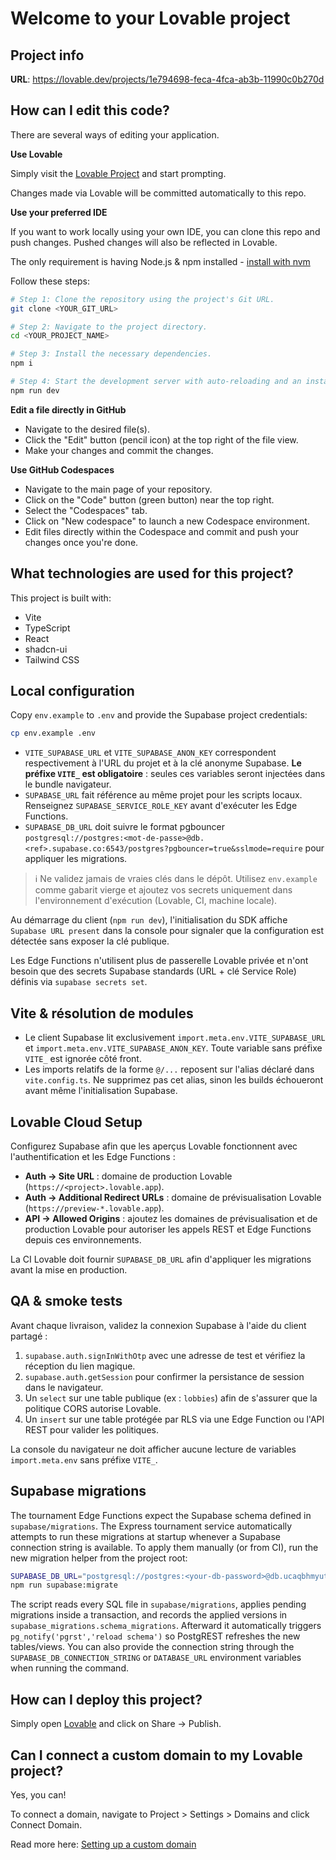 # Welcome to your Lovable project

## Project info

**URL**: https://lovable.dev/projects/1e794698-feca-4fca-ab3b-11990c0b270d

## How can I edit this code?

There are several ways of editing your application.

**Use Lovable**

Simply visit the [Lovable Project](https://lovable.dev/projects/1e794698-feca-4fca-ab3b-11990c0b270d) and start prompting.

Changes made via Lovable will be committed automatically to this repo.

**Use your preferred IDE**

If you want to work locally using your own IDE, you can clone this repo and push changes. Pushed changes will also be reflected in Lovable.

The only requirement is having Node.js & npm installed - [install with nvm](https://github.com/nvm-sh/nvm#installing-and-updating)

Follow these steps:

```sh
# Step 1: Clone the repository using the project's Git URL.
git clone <YOUR_GIT_URL>

# Step 2: Navigate to the project directory.
cd <YOUR_PROJECT_NAME>

# Step 3: Install the necessary dependencies.
npm i

# Step 4: Start the development server with auto-reloading and an instant preview.
npm run dev
```

**Edit a file directly in GitHub**

- Navigate to the desired file(s).
- Click the "Edit" button (pencil icon) at the top right of the file view.
- Make your changes and commit the changes.

**Use GitHub Codespaces**

- Navigate to the main page of your repository.
- Click on the "Code" button (green button) near the top right.
- Select the "Codespaces" tab.
- Click on "New codespace" to launch a new Codespace environment.
- Edit files directly within the Codespace and commit and push your changes once you're done.

## What technologies are used for this project?

This project is built with:

- Vite
- TypeScript
- React
- shadcn-ui
- Tailwind CSS

## Local configuration

Copy `env.example` to `.env` and provide the Supabase project credentials:

```sh
cp env.example .env
```

- `VITE_SUPABASE_URL` et `VITE_SUPABASE_ANON_KEY` correspondent respectivement à l'URL du projet et à la clé anonyme Supabase. **Le préfixe `VITE_` est obligatoire** : seules ces variables seront injectées dans le bundle navigateur.
- `SUPABASE_URL` fait référence au même projet pour les scripts locaux. Renseignez `SUPABASE_SERVICE_ROLE_KEY` avant d'exécuter les Edge Functions.
- `SUPABASE_DB_URL` doit suivre le format pgbouncer `postgresql://postgres:<mot-de-passe>@db.<ref>.supabase.co:6543/postgres?pgbouncer=true&sslmode=require` pour appliquer les migrations.

> ℹ️ Ne validez jamais de vraies clés dans le dépôt. Utilisez `env.example` comme gabarit vierge et ajoutez vos secrets uniquement dans l'environnement d'exécution (Lovable, CI, machine locale).

Au démarrage du client (`npm run dev`), l'initialisation du SDK affiche `Supabase URL present` dans la console pour signaler que la configuration est détectée sans exposer la clé publique.

Les Edge Functions n'utilisent plus de passerelle Lovable privée et n'ont besoin que des secrets Supabase standards (URL + clé Service Role) définis via `supabase secrets set`.

## Vite & résolution de modules

- Le client Supabase lit exclusivement `import.meta.env.VITE_SUPABASE_URL` et `import.meta.env.VITE_SUPABASE_ANON_KEY`. Toute variable sans préfixe `VITE_` est ignorée côté front.
- Les imports relatifs de la forme `@/...` reposent sur l'alias déclaré dans `vite.config.ts`. Ne supprimez pas cet alias, sinon les builds échoueront avant même l'initialisation Supabase.

## Lovable Cloud Setup

Configurez Supabase afin que les aperçus Lovable fonctionnent avec l'authentification et les Edge Functions :

- **Auth → Site URL** : domaine de production Lovable (`https://<project>.lovable.app`).
- **Auth → Additional Redirect URLs** : domaine de prévisualisation Lovable (`https://preview-*.lovable.app`).
- **API → Allowed Origins** : ajoutez les domaines de prévisualisation et de production Lovable pour autoriser les appels REST et Edge Functions depuis ces environnements.

La CI Lovable doit fournir `SUPABASE_DB_URL` afin d'appliquer les migrations avant la mise en production.

## QA & smoke tests

Avant chaque livraison, validez la connexion Supabase à l'aide du client partagé :

1. `supabase.auth.signInWithOtp` avec une adresse de test et vérifiez la réception du lien magique.
2. `supabase.auth.getSession` pour confirmer la persistance de session dans le navigateur.
3. Un `select` sur une table publique (ex : `lobbies`) afin de s'assurer que la politique CORS autorise Lovable.
4. Un `insert` sur une table protégée par RLS via une Edge Function ou l'API REST pour valider les politiques.

La console du navigateur ne doit afficher aucune lecture de variables `import.meta.env` sans préfixe `VITE_`.

## Supabase migrations

The tournament Edge Functions expect the Supabase schema defined in `supabase/migrations`. The Express tournament service
automatically attempts to run these migrations at startup whenever a Supabase connection string is available. To apply them
manually (or from CI), run the new migration helper from the project root:

```sh
SUPABASE_DB_URL="postgresql://postgres:<your-db-password>@db.ucaqbhmyutlnitnedowk.supabase.co:6543/postgres?pgbouncer=true&sslmode=require" \
npm run supabase:migrate
```

The script reads every SQL file in `supabase/migrations`, applies pending migrations inside a transaction, and records the
applied versions in `supabase_migrations.schema_migrations`. Afterward it automatically triggers
`pg_notify('pgrst','reload schema')` so PostgREST refreshes the new tables/views. You can also provide the connection string
through the `SUPABASE_DB_CONNECTION_STRING` or `DATABASE_URL` environment variables when running the command.

## How can I deploy this project?

Simply open [Lovable](https://lovable.dev/projects/1e794698-feca-4fca-ab3b-11990c0b270d) and click on Share -> Publish.

## Can I connect a custom domain to my Lovable project?

Yes, you can!

To connect a domain, navigate to Project > Settings > Domains and click Connect Domain.

Read more here: [Setting up a custom domain](https://docs.lovable.dev/features/custom-domain#custom-domain)
